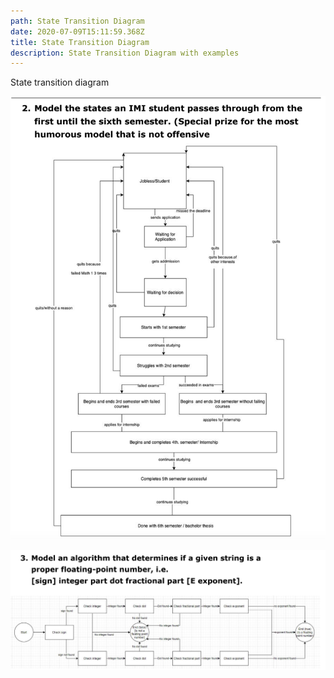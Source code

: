 ```yaml
---
path: State Transition Diagram
date: 2020-07-09T15:11:59.368Z
title: State Transition Diagram
description: State Transition Diagram with examples
---
```

State transition diagram

![](../assets/screenshot-2020-07-12-at-20.02.07.png)

![](../assets/screenshot-2020-07-12-at-20.01.52.png)